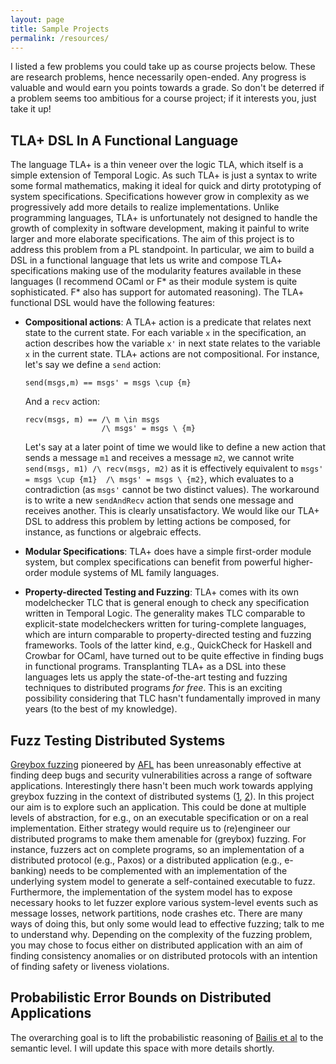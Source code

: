 ```yaml
---
layout: page
title: Sample Projects
permalink: /resources/
---
```


I listed a few problems you could take up as course projects below.
These are research problems, hence necessarily open-ended. Any
progress is valuable and would earn you points towards a grade. So
don't be deterred if a problem seems too ambitious for a course
project; if it interests you, just take it up!


## TLA+ DSL In A Functional Language

The language TLA+ is a thin veneer over the logic TLA, which itself is
a simple extension of Temporal Logic. As such TLA+ is just a syntax to
write some formal mathematics, making it ideal for quick and dirty
prototyping of system specifications. Specifications however grow in
complexity as we progressively add more details to realize
implementations. Unlike programming languages, TLA+ is unfortunately
not designed to handle the growth of complexity in software
development, making it painful to write larger and more elaborate
specifications. The aim of this project is to address this problem
from a PL standpoint. In particular, we aim to build a DSL in a
functional language that lets us write and compose TLA+ specifications
making use of the modularity features available in these languages (I
recommend OCaml or F\* as their module system is quite sophisticated.
F\* also has support for automated reasoning). The TLA+ functional DSL
would have the following features:

* **Compositional actions**: A TLA+ action is a predicate that relates
  next state to the current state. For each variable `x` in the
  specification, an action describes how the variable `x'` in next
  state relates to the variable `x` in the current state. TLA+
  actions are not compositional. For instance, let's say we define a
  `send` action:

      send(msgs,m) == msgs' = msgs \cup {m}

  And a `recv` action:

      recv(msgs, m) == /\ m \in msgs
                       /\ msgs' = msgs \ {m}

  Let's say at a later point of time we would like to define a new
  action that sends a message `m1` and receives a message `m2`, we
  cannot write `send(msgs, m1) /\ recv(msgs, m2)` as it is effectively
  equivalent to `msgs' = msgs \cup {m1}  /\ msgs' = msgs \ {m2}`,
  which evaluates to a contradiction (as `msgs'` cannot be two
  distinct values). The workaround is to write a new `sendAndRecv`
  action that sends one message and receives another. This is clearly
  unsatisfactory. We would like our TLA+ DSL to address this problem
  by letting actions be composed, for instance, as functions or
  algebraic effects.

* **Modular Specifications**: TLA+ does have a simple first-order
  module system, but complex specifications can benefit from powerful
  higher-order module systems of ML family languages. 

* **Property-directed Testing and Fuzzing**: TLA+ comes with its own
  modelchecker TLC that is general enough to check any specification
  written in Temporal Logic. The generality makes TLC comparable to
  explicit-state modelcheckers written for turing-complete languages,
  which are inturn comparable to property-directed testing and fuzzing
  frameworks. Tools of the latter kind, e.g., QuickCheck for Haskell
  and Crowbar for OCaml, have turned out to be quite effective
  in finding bugs in functional programs. Transplanting TLA+ as a DSL
  into these languages lets us apply the state-of-the-art testing and
  fuzzing techniques to distributed programs *for free*. This is an
  exciting possibility considering that TLC hasn't fundamentally
  improved in many years (to the best of my knowledge).

## Fuzz Testing Distributed Systems

[Greybox fuzzing](https://www.fuzzingbook.org/html/GreyboxFuzzer.html)
pioneered by [AFL](https://lcamtuf.coredump.cx/afl/) has been
unreasonably effective at finding deep bugs and security
vulnerabilities across a range of software applications.
Interestingly there hasn't been much work towards applying greybox
fuzzing in the context of distributed systems
([1](https://github.com/asatarin/testing-distributed-systems#fuzzing),
[2](https://project-awesome.org/cpuu/awesome-fuzzing#papers)). In this
project our aim is to explore such an application. This could be done
at multiple levels of abstraction, for e.g., on an executable
specification or on a real implementation. Either strategy would
require us to (re)engineer our distributed programs to make them
amenable for (greybox) fuzzing. For instance, fuzzers act on complete
programs, so an implementation of a distributed protocol (e.g., Paxos)
or a distributed application (e.g., e-banking) needs to be
complemented with an implementation of the underlying system model to
generate a self-contained executable to fuzz.  Furthermore, the
implementation of the system model has to expose necessary hooks to
let fuzzer explore various system-level events such as message losses,
network partitions, node crashes etc. There are many ways of doing
this, but only some would lead to effective fuzzing; talk to me to
understand why. Depending on the complexity of the fuzzing problem,
you may chose to focus either on distributed application with an aim
of finding consistency anomalies or on distributed protocols with an
intention of finding safety or liveness violations.


## Probabilistic Error Bounds on Distributed Applications

The overarching goal is to lift the probabilistic reasoning of [Bailis
et
al](https://pages.cs.wisc.edu/~remzi/Classes/739/Fall2017/Papers/pbs-vldb2012.pdf)
to the semantic level. I will update this space with more details
shortly.
